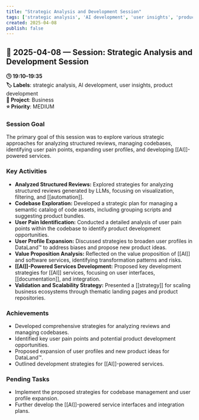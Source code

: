 ```yaml
---
title: "Strategic Analysis and Development Session"
tags: ['strategic analysis', 'AI development', 'user insights', 'product development']
created: 2025-04-08
publish: false
---
```


## 📅 2025-04-08 — Session: Strategic Analysis and Development Session

**🕒 19:10–19:35**  
**🏷️ Labels**: strategic analysis, AI development, user insights, product development  
**📂 Project**: Business  
**⭐ Priority**: MEDIUM  


### Session Goal
The primary goal of this session was to explore various strategic approaches for analyzing structured reviews, managing codebases, identifying user pain points, expanding user profiles, and developing [[AI]]-powered services.

### Key Activities
- **Analyzed Structured Reviews:** Explored strategies for analyzing structured reviews generated by LLMs, focusing on visualization, filtering, and [[automation]].
- **Codebase Exploration:** Developed a strategic plan for managing a semantic catalog of code assets, including grouping scripts and suggesting product bundles.
- **User Pain Identification:** Conducted a detailed analysis of user pain points within the codebase to identify product development opportunities.
- **User Profile Expansion:** Discussed strategies to broaden user profiles in DataLand™ to address biases and propose new product ideas.
- **Value Proposition Analysis:** Reflected on the value proposition of [[AI]] and software services, identifying transformation patterns and risks.
- **[[AI]]-Powered Services Development:** Proposed key development strategies for [[AI]] services, focusing on user interfaces, [[documentation]], and integration.
- **Validation and Scalability Strategy:** Presented a [[strategy]] for scaling business ecosystems through thematic landing pages and product repositories.

### Achievements
- Developed comprehensive strategies for analyzing reviews and managing codebases.
- Identified key user pain points and potential product development opportunities.
- Proposed expansion of user profiles and new product ideas for DataLand™.
- Outlined development strategies for [[AI]]-powered services.

### Pending Tasks
- Implement the proposed strategies for codebase management and user profile expansion.
- Further develop the [[AI]]-powered service interfaces and integration plans.

